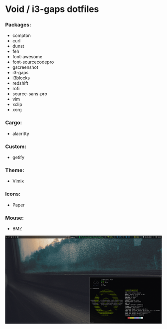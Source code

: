 # Void / i3-gaps dotfiles

### Packages:
* compton
* curl
* dunst
* feh
* font-awesome
* font-sourcecodepro
* gscreenshot
* i3-gaps
* i3blocks
* redshift
* rofi
* source-sans-pro
* vim
* xclip
* xorg

### Cargo:
* alacritty

### Custom:
* getify

### Theme:
* Vimix

### Icons:
* Paper

### Mouse:
* BMZ

![Screenshot](screenshot.png)
